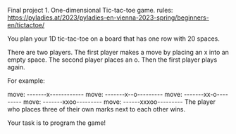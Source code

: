 Final project 1.
One-dimensional Tic-tac-toe game.
 rules: https://pyladies.at/2023/pyladies-en-vienna-2023-spring/beginners-en/tictactoe/

You plan your 1D tic-tac-toe on a board that has one row with 20 spaces.

There are two players. The first player makes a move by placing an x into an empty space.
The second player places an o. Then the first player plays again.

For example:

move: -------x------------
move: -------x--o---------
move: -------xx-o---------
move: -------xxoo---------
move: ------xxxoo---------
The player who places three of their own marks next to each other wins.

Your task is to program the game!
